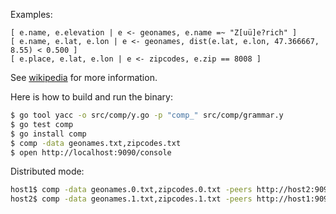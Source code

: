Examples:
```
[ e.name, e.elevation | e <- geonames, e.name =~ "Z[uü]e?rich" ]
[ e.name, e.lat, e.lon | e <- geonames, dist(e.lat, e.lon, 47.366667, 8.55) < 0.500 ]
[ e.place, e.lat, e.lon | e <- zipcodes, e.zip == 8008 ]
```

See [wikipedia](http://en.wikipedia.org/wiki/List_comprehension) for more information.

Here is how to build and run the binary:
``` bash
$ go tool yacc -o src/comp/y.go -p "comp_" src/comp/grammar.y
$ go test comp
$ go install comp
$ comp -data geonames.txt,zipcodes.txt
$ open http://localhost:9090/console
```

Distributed mode:
``` bash
host1$ comp -data geonames.0.txt,zipcodes.0.txt -peers http://host2:9090/part
host2$ comp -data geonames.1.txt,zipcodes.1.txt -peers http://host1:9090/part
```
